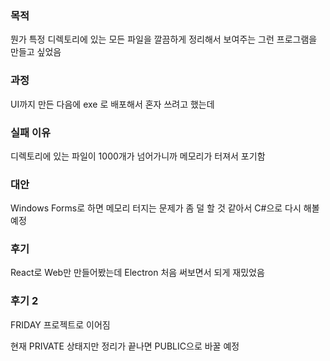 ### 목적
뭔가 특정 디렉토리에 있는 모든 파일을 깔끔하게 정리해서 보여주는 그런 프로그램을 만들고 싶었음

### 과정
UI까지 만든 다음에 exe 로 배포해서 혼자 쓰려고 했는데

### 실패 이유
디렉토리에 있는 파일이 1000개가 넘어가니까 메모리가 터져서 포기함

### 대안
Windows Forms로 하면 메모리 터지는 문제가 좀 덜 할 것 같아서 C#으로 다시 해볼 예정

### 후기
React로 Web만 만들어봤는데 Electron 처음 써보면서 되게 재밌었음

### 후기 2

FRIDAY 프로젝트로 이어짐

현재 PRIVATE 상태지만 정리가 끝나면 PUBLIC으로 바꿀 예정

